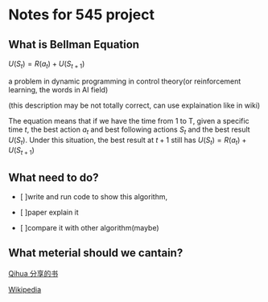# Notes for 545 project

## What is Bellman Equation

$U(S_t)= R(a_t)+U(S_{t+1})$

a problem in dynamic programming in control theory(or reinforcement learning, the words in AI field)

(this description may be not totally correct, can use explaination like in wiki)

The equation means that if we have the time from 1 to T, given a specific time $t$, the best action $a_t$ and best following actions $S_t$ and the best result $U(S_t)$. Under this situation, the best result at $t+1$ still has $U(S_t)= R(a_t)+U(S_{t+1})$

## What need to do?

- [ ]write and run code to show this algorithm, 

- [ ]paper explain it 

- [ ]compare it with other algorithm(maybe)

## What meterial should we cantain?

[Qihua 分享的书](http://incompleteideas.net/book/bookdraft2017nov5.pdf)

[Wikipedia](https://en.wikipedia.org/wiki/Bellman_equation)


